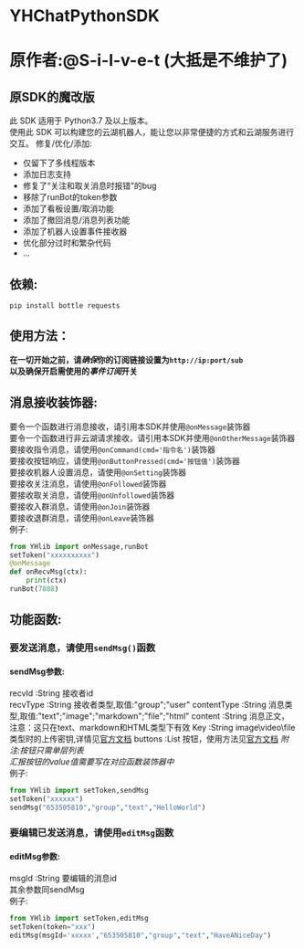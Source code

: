 # YHChatPythonSDK  
# 原作者:@S-i-l-v-e-t (大抵是不维护了)
## 原SDK的魔改版

此 SDK 适用于 Python3.7 及以上版本。  
使用此 SDK 可以构建您的云湖机器人，能让您以非常便捷的方式和云湖服务进行交互。
修复/优化/添加:
- 仅留下了多线程版本
- 添加日志支持
- 修复了“关注和取关消息时报错”的bug
- 移除了runBot的token参数
- 添加了看板设置/取消功能
- 添加了撤回消息/消息列表功能
- 添加了机器人设置事件接收器
- 优化部分过时和繁杂代码
- ...

## 依赖:
`pip install bottle requests`  

## 使用方法：
**在一切开始之前，请*确保*你的订阅链接设置为`http://ip:port/sub`**  
**以及确保开启需使用的*事件订阅*开关**

## 消息接收装饰器:
要令一个函数进行消息接收，请引用本SDK并使用`@onMessage`装饰器  
要令一个函数进行非云湖请求接收，请引用本SDK并使用`@onOtherMessage`装饰器  
要接收指令消息，请使用`@onCommand(cmd='指令名')`装饰器  
要接收按钮响应，请使用`@onButtonPressed(cmd='按钮值')`装饰器  
要接收机器人设置消息，请使用`@onSetting`装饰器  
要接收关注消息，请使用`@onFollowed`装饰器  
要接收取关消息，请使用`@onUnfollowed`装饰器  
要接收入群消息，请使用`@onJoin`装饰器  
要接收退群消息，请使用`@onLeave`装饰器  
例子:
~~~Python
from YHlib import onMessage,runBot
setToken("xxxxxxxxxx")
@onMessage
def onRecvMsg(ctx):
    print(ctx)
runBot(7888)
~~~

## 功能函数:
### 要发送消息，请使用`sendMsg()`函数
#### sendMsg参数:
recvId :String 接收者id  
recvType :String 接收者类型,取值:"group";"user"
contentType :String 消息类型,取值:"text";"image";"markdown";"file";"html"
content :String 消息正文，注意：这只在text、markdown和HTML类型下有效
Key :String image\video\file类型时的上传密钥,详情见[官方文档](https://www.yhchat.com/document/400-410)
buttons :List 按钮，使用方法见[官方文档](https://www.yhchat.com/document/400-410) 
*附注:按钮只需单层列表*  
*汇报按钮的value值需要写在对应函数装饰器中*  
例子:
~~~Python
from YHlib import setToken,sendMsg
setToken("xxxxxx")
sendMsg("653505810","group","text","HelloWorld")
~~~
### 要编辑已发送消息，请使用`editMsg`函数  
#### editMsg参数:  
msgId :String 要编辑的消息id  
其余参数同sendMsg  
例子:  
~~~Python
from YHlib import setToken,editMsg
setToken(token="xxx")
editMsg(msgId='xxxxx',"653505810","group","text","HaveANiceDay")
~~~
